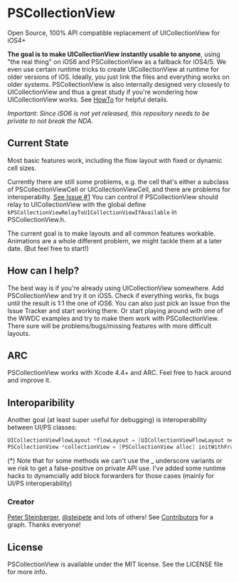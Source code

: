 PSCollectionView
================

Open Source, 100% API compatible replacement of UICollectionView for iOS4+

**The goal is to make UICollectionView instantly usable to anyone**, using "the real thing" on iOS6 and PSCollectionView as a fallback for iOS4/5.
We even use certain runtime tricks to create UICollectionView at runtime for older versions of iOS. Ideally, you just link the files and everything works on older systems.
PSCollectionView is also internally designed very closesly to UICollectionView and thus a great study if you're wondering how UICollectionView works. See [HowTo](PSCollectionView/blob/master/HowTo.md) for helpful details.


*Important: Since iSO6 is not yet released, this repository needs to be private to not break the NDA.*

## Current State

Most basic features work, including the flow layout with fixed or dynamic cell sizes.

Currently there are still some problems, e.g. the cell that's either a subclass of PSCollectionViewCell or UICollectionViewCell, and there are problems for interoperabilty. [See Issue #1](https://github.com/steipete/PSCollectionView/issues/1)
You can control if PSCollectionView should relay to UICollectionView with the global define `kPSCollectionViewRelayToUICollectionViewIfAvailable` in PSCollectionView.h.

The current goal is to make layouts and all common features workable.
Animations are a whole different problem, we might tackle them at a later date. (But feel free to start!)

## How can I help?

The best way is if you're already using UICollectionView somewhere. Add PSCollectionView and try it on iOS5. Check if everything works, fix bugs until the result is 1:1 the one of iOS6.
You can also just pick an Issue fron the Issue Tracker and start working there.
Or start playing around with one of the WWDC examples and try to make them work with PSCollectionView. There sure will be problems/bugs/missing features with more difficult layouts.

## ARC

PSCollectionView works with Xcode 4.4+ and ARC.
Feel free to hack around and improve it.

## Interoparibility

Another goal (at least super useful for debugging) is interoperability between UI/PS classes:

``` objective-c
UICollectionViewFlowLayout *flowLayout = [UICollectionViewFlowLayout new];
PSCollectionView *collectionView = [PSCollectionView alloc] initWithFrame:self.view.bounds collectionViewLayout:(PSCollectionViewFlowLayout *)flowLayout];
```

(*) Note that for some methods we can't use the _ underscore variants or we risk to get a false-positive on private API use. I've added some runtime hacks to dynamcially add block forwarders for those cases (mainly for UI/PS interoperability)

### Creator

[Peter Steinberger](http://github.com/steipete), [@steipete](https://twitter.com/steipete)
and lots of others! See [Contributors](https://github.com/steipete/PSCollectionView/graphs/contributors) for a graph. Thanks everyone!

## License

PSCollectionView is available under the MIT license. See the LICENSE file for more info.